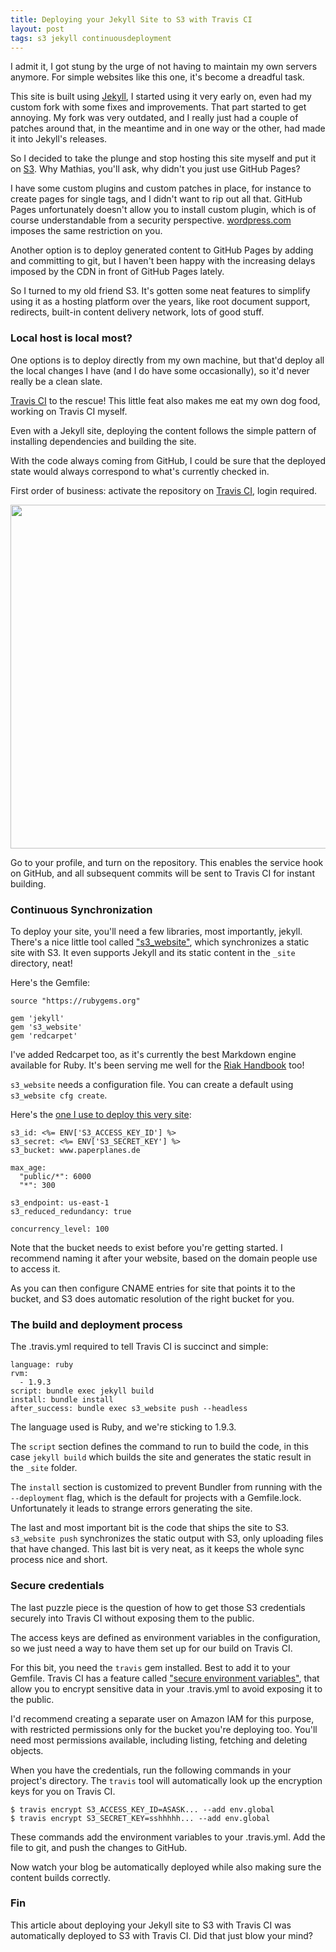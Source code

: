 ```yaml
---
title: Deploying your Jekyll Site to S3 with Travis CI
layout: post
tags: s3 jekyll continuousdeployment
---
```

I admit it, I got stung by the urge of not having to maintain my own servers
anymore. For simple websites like this one, it's become a dreadful task.

This site is built using [Jekyll](http://jekyllrb.com), I started using it very
early on, even had my custom fork with some fixes and improvements. That part
started to get annoying.  My fork was very outdated, and I really just had a
couple of patches around that, in the meantime and in one way or the other, had
made it into Jekyll's releases.

So I decided to take the plunge and stop hosting this site myself and put it on
[S3](https://aws.amazon.com/s3). Why Mathias, you'll ask, why didn't you just
use GitHub Pages?

I have some custom plugins and custom patches in place, for instance to create
pages for single tags, and I didn't want to rip out all that. GitHub Pages
unfortunately doesn't allow you to install custom plugin, which is of course
understandable from a security perspective.
[wordpress.com](http://wordpress.com) imposes the same restriction on you.

Another option is to deploy generated content to GitHub Pages by adding and
committing to git, but I haven't been happy with the increasing delays imposed
by the CDN in front of GitHub Pages lately.

So I turned to my old friend S3. It's gotten some neat features to simplify
using it as a hosting platform over the years, like root document support,
redirects, built-in content delivery network, lots of good stuff.

### Local host is local most?

One options is to deploy directly from my own machine, but that'd deploy all
the local changes I have (and I do have some occasionally), so it'd never really
be a clean slate.

[Travis CI](http://travis-ci.org) to the rescue! This little feat also makes me
eat my own dog food, working on Travis CI myself.

Even with a Jekyll site, deploying the content follows the simple pattern of
installing dependencies and building the site.

With the code always coming from GitHub, I could be sure that the deployed state
would always correspond to what's currently checked in.

First order of business: activate the repository on [Travis
CI](http://travis-ci.org), login required.

<img src="http://s3itch.paperplanes.de/traviscihook_20130813_105140.jpg" width="550"/>

Go to your profile, and turn on the repository. This enables the service hook on
GitHub, and all subsequent commits will be sent to Travis CI for instant
building.

### Continuous Synchronization

To deploy your site, you'll need a few libraries, most importantly, jekyll.
There's a nice little tool called
["s3_website"](https://github.com/laurilehmijoki/s3_website), which synchronizes
a static site with S3. It even supports Jekyll and its static content in the
`_site` directory, neat!

Here's the Gemfile:

    source "https://rubygems.org"

    gem 'jekyll'
    gem 's3_website'
    gem 'redcarpet'

I've added Redcarpet too, as it's currently the best Markdown engine available
for Ruby. It's been serving me well for the [Riak Handbook](http://riakhandbook.com) too!

`s3_website` needs a configuration file. You can create a default using
`s3_website cfg create`.

Here's the [one I use to deploy this very
site](https://github.com/roidrage/paperplanes/blob/master/s3_website.yml):

    s3_id: <%= ENV['S3_ACCESS_KEY_ID'] %>
    s3_secret: <%= ENV['S3_SECRET_KEY'] %>
    s3_bucket: www.paperplanes.de

    max_age:
      "public/*": 6000
      "*": 300

    s3_endpoint: us-east-1
    s3_reduced_redundancy: true

    concurrency_level: 100

Note that the bucket needs to exist before you're getting started. I recommend
naming it after your website, based on the domain people use to access it.

As you can then configure CNAME entries for site that points it to the bucket,
and S3 does automatic resolution of the right bucket for you.

### The build and deployment process

The .travis.yml required to tell Travis CI is succinct and simple:

    language: ruby
    rvm:
      - 1.9.3
    script: bundle exec jekyll build
    install: bundle install
    after_success: bundle exec s3_website push --headless

The language used is Ruby, and we're sticking to 1.9.3.

The `script` section defines the command to run to build the code, in this case
`jekyll build` which builds the site and generates the static result in the
`_site` folder.

The `install` section is customized to prevent Bundler from running with the
`--deployment` flag, which is the default for projects with a Gemfile.lock.
Unfortunately it leads to strange errors generating the site.

The last and most important bit is the code that ships the site to S3.
`s3_website push` synchronizes the static output with S3, only uploading files
that have changed. This last bit is very neat, as it keeps the whole sync
process nice and short.

### Secure credentials

The last puzzle piece is the question of how to get those S3 credentials
securely into Travis CI without exposing them to the public.

The access keys are defined as environment variables in the configuration, so we
just need a way to have them set up for our build on Travis CI.

For this bit, you need the `travis` gem installed. Best to add it to your
Gemfile. Travis CI has a feature called ["secure environment
variables"](http://about.travis-ci.org/docs/user/build-configuration/#Secure-environment-variables),
that allow you to encrypt sensitive data in your .travis.yml to avoid exposing
it to the public.

I'd recommend creating a separate user on Amazon IAM for this purpose, with
restricted permissions only for the bucket you're deploying too. You'll need
most permissions available, including listing, fetching and deleting objects.

When you have the credentials, run the following commands in your project's
directory. The `travis` tool will automatically look up the encryption keys for
you on Travis CI.

    $ travis encrypt S3_ACCESS_KEY_ID=ASASK... --add env.global
    $ travis encrypt S3_SECRET_KEY=sshhhhh... --add env.global

These commands add the environment variables to your .travis.yml. Add the file
to git, and push the changes to GitHub.

Now watch your blog be automatically deployed while also making sure the content
builds correctly.

### Fin

This article about deploying your Jekyll site to S3 with Travis CI was
automatically deployed to S3 with Travis CI. Did that just blow your mind?
